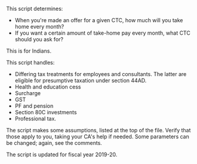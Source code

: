 This script determines:
  - When you're made an offer for a given CTC, how much will you take home every month?
  - If you want a certain amount of take-home pay every month, what CTC should you ask for?

This is for Indians.

This script handles:
  - Differing tax treatments for employees and consultants. The latter are eligible for presumptive taxation under section 44AD.
  - Health and education cess
  - Surcharge
  - GST
  - PF and pension
  - Section 80C investments
  - Professional tax.

The script makes some assumptions, listed at the top of the file. Verify that those apply to you, taking your CA's help if needed. Some parameters can be changed; again, see the comments.

The script is updated for fiscal year 2019-20.
